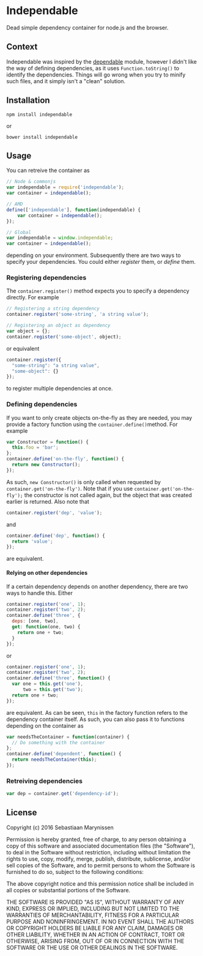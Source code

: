 Independable
============

Dead simple dependency container for node.js and the browser.

## Context

Independable was inspired by the [dependable](https://www.npmjs.com/package/dependable) module, however I didn't like the way of defining dependencies, as it uses ```Function.toString()``` to identify the dependencies.
Things will go wrong when you try to minify such files, and it simply isn't a "clean" solution.

## Installation

```
npm install independable
```
or
```
bower install independable
```

## Usage

You can retreive the container as
```javascript
// Node & commonjs
var independable = require('independable');
var container = independable();

// AMD
define(['independable'], function(independable) {
    var container = independable();
});

// Global
var independable = window.independable;
var container = independable();
```
depending on your environment.
Subsequently there are two ways to specify your dependencies. You could either _register_ them, or _define_ them.

### Registering dependencies

The ```container.register()``` method expects you to specify a dependency directly. For example
```javascript
// Registering a string dependency
container.register('some-string', 'a string value');

// Registering an object as dependency
var object = {};
container.register('some-object', object);
```
or equivalent
```javascript
container.register({
  "some-string": "a string value",
  "some-object": {}
});
```
to register multiple dependencies at once.

### Defining dependencies

If you want to only create objects on-the-fly as they are needed, you may provide a factory function using the ```container.define()```method.
For example
```javascript
var Constructor = function() {
  this.foo = 'bar';
};
container.define('on-the-fly', function() {
  return new Constructor();
});
```
As such, ```new Constructor()``` is only called when requested by ```container.get('on-the-fly')```.
Note that if you use ```container.get('on-the-fly');``` the constructor is not called again, but the object that was created earlier is returned.
Also note that
```javascript
container.register('dep', 'value');
```
and
```javascript
container.define('dep', function() {
  return 'value';
});
```
are equivalent.

#### Relying on other dependencies

If a certain dependency depends on another dependency, there are two ways to handle this. Either
```javascript
container.register('one', 1);
container.register('two', 2);
container.define('three', {
  deps: [one, two],
  get: function(one, two) {
    return one + two;
  }
});
```
or
```javascript
container.register('one', 1);
container.register('two', 2);
container.define('three', function() {
  var one = this.get('one'),
      two = this.get('two');
  return one + two;
});
```
are equivalent. As can be seen, ```this``` in the factory function refers to the dependency container itself.
As such, you can also pass it to functions depending on the container as
```javascript
var needsTheContainer = function(container) {
  // Do something with the container
};
container.define('dependent', function() {
  return needsTheContainer(this);
});
```

### Retreiving dependencies

```javascript
var dep = container.get('dependency-id');
```

## License

Copyright (c) 2016 Sebastiaan Marynissen

Permission is hereby granted, free of charge, to any person
obtaining a copy of this software and associated documentation
files (the "Software"), to deal in the Software without
restriction, including without limitation the rights to use,
copy, modify, merge, publish, distribute, sublicense, and/or sell
copies of the Software, and to permit persons to whom the
Software is furnished to do so, subject to the following
conditions:

The above copyright notice and this permission notice shall be
included in all copies or substantial portions of the Software.

THE SOFTWARE IS PROVIDED "AS IS", WITHOUT WARRANTY OF ANY KIND,
EXPRESS OR IMPLIED, INCLUDING BUT NOT LIMITED TO THE WARRANTIES
OF MERCHANTABILITY, FITNESS FOR A PARTICULAR PURPOSE AND
NONINFRINGEMENT. IN NO EVENT SHALL THE AUTHORS OR COPYRIGHT
HOLDERS BE LIABLE FOR ANY CLAIM, DAMAGES OR OTHER LIABILITY,
WHETHER IN AN ACTION OF CONTRACT, TORT OR OTHERWISE, ARISING
FROM, OUT OF OR IN CONNECTION WITH THE SOFTWARE OR THE USE OR
OTHER DEALINGS IN THE SOFTWARE.
